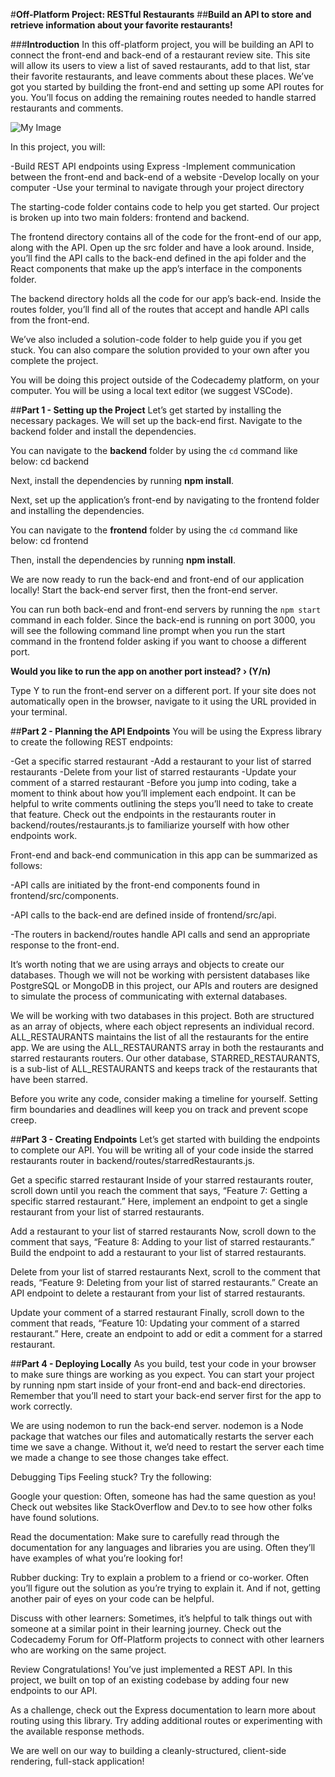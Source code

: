 #**Off-Platform Project: RESTful Restaurants**
##**Build an API to store and retrieve information about your favorite restaurants!**

###**Introduction**
In this off-platform project, you will be building an API to connect the front-end and back-end of a restaurant review site. This site will allow its users to view a list of saved restaurants, add to that list, star their favorite restaurants, and leave comments about these places. We’ve got you started by building the front-end and setting up some API routes for you. You’ll focus on adding the remaining routes needed to handle starred restaurants and comments.

![My Image](C:\Users\diogo\OneDrive\Documents\Coding\restful-restaurants)

In this project, you will:

-Build REST API endpoints using Express
-Implement communication between the front-end and back-end of a website
-Develop locally on your computer
-Use your terminal to navigate through your project directory

The starting-code folder contains code to help you get started. Our project is broken up into two main folders: frontend and backend.

The frontend directory contains all of the code for the front-end of our app, along with the API. Open up the src folder and have a look around. Inside, you’ll find the API calls to the back-end defined in the api folder and the React components that make up the app’s interface in the components folder.

The backend directory holds all the code for our app’s back-end. Inside the routes folder, you’ll find all of the routes that accept and handle API calls from the front-end.

We’ve also included a solution-code folder to help guide you if you get stuck. You can also compare the solution provided to your own after you complete the project.

You will be doing this project outside of the Codecademy platform, on your computer. You will be using a local text editor (we suggest VSCode).

##**Part 1 - Setting up the Project**
Let’s get started by installing the necessary packages. We will set up the back-end first. Navigate to the backend folder and install the dependencies.

You can navigate to the **backend** folder by using the `cd` command like below:
cd backend

Next, install the dependencies by running **npm install**.


Next, set up the application’s front-end by navigating to the frontend folder and installing the dependencies.

You can navigate to the **frontend** folder by using the `cd` command like below:
cd frontend

Then, install the dependencies by running **npm install**.


We are now ready to run the back-end and front-end of our application locally! Start the back-end server first, then the front-end server.

You can run both back-end and front-end servers by running the `npm start` command in each folder.
Since the back-end is running on port 3000, you will see the following command line prompt when you run the start command in the frontend folder asking if you want to choose a different port.

**Would you like to run the app on another port instead? › (Y/n)**

Type Y to run the front-end server on a different port. If your site does not automatically open in the browser, navigate to it using the URL provided in your terminal.


##**Part 2 - Planning the API Endpoints**
You will be using the Express library to create the following REST endpoints:

-Get a specific starred restaurant
-Add a restaurant to your list of starred restaurants
-Delete from your list of starred restaurants
-Update your comment of a starred restaurant
-Before you jump into coding, take a moment to think about how you’ll implement each endpoint. It can be helpful to write comments outlining the steps you’ll need to take to create that feature. Check out the endpoints in the restaurants router in backend/routes/restaurants.js to familiarize yourself with how other endpoints work.

Front-end and back-end communication in this app can be summarized as follows:

-API calls are initiated by the front-end components found in frontend/src/components.

-API calls to the back-end are defined inside of frontend/src/api.

-The routers in backend/routes handle API calls and send an appropriate response to the front-end.

It’s worth noting that we are using arrays and objects to create our databases. Though we will not be working with persistent databases like PostgreSQL or MongoDB in this project, our APIs and routers are designed to simulate the process of communicating with external databases.

We will be working with two databases in this project. Both are structured as an array of objects, where each object represents an individual record. ALL_RESTAURANTS maintains the list of all the restaurants for the entire app. We are using the ALL_RESTAURANTS array in both the restaurants and starred restaurants routers. Our other database, STARRED_RESTAURANTS, is a sub-list of ALL_RESTAURANTS and keeps track of the restaurants that have been starred.

Before you write any code, consider making a timeline for yourself. Setting firm boundaries and deadlines will keep you on track and prevent scope creep.

##**Part 3 - Creating Endpoints**
Let’s get started with building the endpoints to complete our API. You will be writing all of your code inside the starred restaurants router in backend/routes/starredRestaurants.js.

Get a specific starred restaurant
Inside of your starred restaurants router, scroll down until you reach the comment that says, “Feature 7: Getting a specific starred restaurant.” Here, implement an endpoint to get a single restaurant from your list of starred restaurants.


Add a restaurant to your list of starred restaurants
Now, scroll down to the comment that says, “Feature 8: Adding to your list of starred restaurants.” Build the endpoint to add a restaurant to your list of starred restaurants.


Delete from your list of starred restaurants
Next, scroll to the comment that reads, “Feature 9: Deleting from your list of starred restaurants.” Create an API endpoint to delete a restaurant from your list of starred restaurants.


Update your comment of a starred restaurant
Finally, scroll down to the comment that reads, “Feature 10: Updating your comment of a starred restaurant.” Here, create an endpoint to add or edit a comment for a starred restaurant.


##**Part 4 - Deploying Locally**
As you build, test your code in your browser to make sure things are working as you expect. You can start your project by running npm start inside of your front-end and back-end directories. Remember that you’ll need to start your back-end server first for the app to work correctly.

We are using nodemon to run the back-end server. nodemon is a Node package that watches our files and automatically restarts the server each time we save a change. Without it, we’d need to restart the server each time we made a change to see those changes take effect.

Debugging Tips
Feeling stuck? Try the following:

Google your question: Often, someone has had the same question as you! Check out websites like StackOverflow and Dev.to to see how other folks have found solutions.

Read the documentation: Make sure to carefully read through the documentation for any languages and libraries you are using. Often they’ll have examples of what you’re looking for!

Rubber ducking: Try to explain a problem to a friend or co-worker. Often you’ll figure out the solution as you’re trying to explain it. And if not, getting another pair of eyes on your code can be helpful.

Discuss with other learners: Sometimes, it’s helpful to talk things out with someone at a similar point in their learning journey. Check out the Codecademy Forum for Off-Platform projects to connect with other learners who are working on the same project.

Review
Congratulations! You’ve just implemented a REST API. In this project, we built on top of an existing codebase by adding four new endpoints to our API.

As a challenge, check out the Express documentation to learn more about routing using this library. Try adding additional routes or experimenting with the available response methods.

We are well on our way to building a cleanly-structured, client-side rendering, full-stack application!
